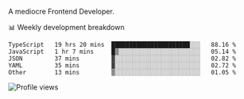 A mediocre Frontend Developer.

📊 Weekly development breakdown
<!--START_SECTION:waka-->

```text
TypeScript   19 hrs 20 mins  ██████████████████████░░░   88.16 %
JavaScript   1 hr 7 mins     █▒░░░░░░░░░░░░░░░░░░░░░░░   05.14 %
JSON         37 mins         ▓░░░░░░░░░░░░░░░░░░░░░░░░   02.82 %
YAML         35 mins         ▓░░░░░░░░░░░░░░░░░░░░░░░░   02.72 %
Other        13 mins         ▒░░░░░░░░░░░░░░░░░░░░░░░░   01.05 %
```

<!--END_SECTION:waka-->

<img src="https://gpvc.arturio.dev/iqbalfasri" alt="Profile views"/>
